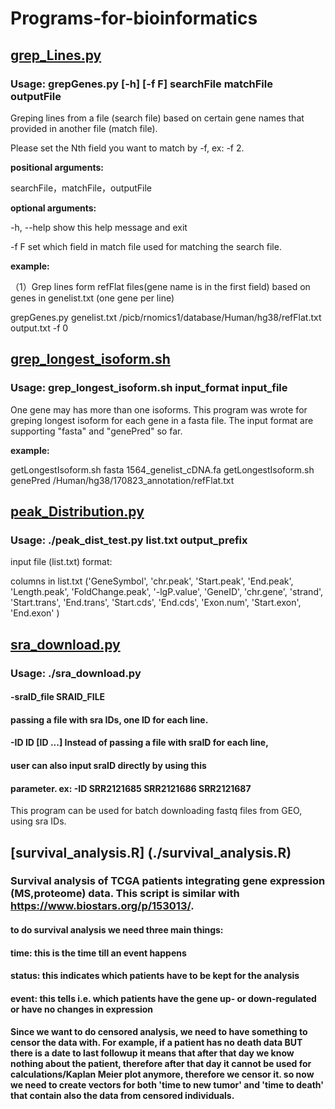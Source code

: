 # Programs-for-bioinformatics
## [grep_Lines.py](./grep_Lines.py) 
### Usage: grepGenes.py [-h] [-f F] searchFile matchFile outputFile

Greping lines from a file (search file) based on certain gene names that provided in another file (match file). 

Please set the Nth field you want to match by -f, ex: -f 2.

**positional arguments:**

  searchFile，matchFile，outputFile

**optional arguments:**

  -h, --help  show this help message and exit
  
  -f F        set which field in match file used for matching the search file.
  
**example:**
 
（1）Grep lines form refFlat files(gene name is in the first field) based on genes in genelist.txt (one gene per line)
 
 grepGenes.py genelist.txt /picb/rnomics1/database/Human/hg38/refFlat.txt output.txt -f 0
 
 ## [grep_longest_isoform.sh](./grep_longest_isoform.sh)
 ### Usage: grep_longest_isoform.sh input_format input_file
 
 One gene may has more than one isoforms. This program was wrote for greping longest isoform for each gene in a fasta file.
 The input format are supporting "fasta" and "genePred" so far.

**example:**

 getLongestIsoform.sh fasta 1564_genelist_cDNA.fa
 getLongestIsoform.sh genePred /Human/hg38/170823_annotation/refFlat.txt

 ## [peak_Distribution.py](./peak_Distribution.py)
 ### Usage: ./peak_dist_test.py list.txt output_prefix

 input file (list.txt) format: 
 
 columns in list.txt ('GeneSymbol', 'chr.peak', 'Start.peak', 'End.peak', 'Length.peak', 'FoldChange.peak', 
 '-lgP.value', 'GeneID', 'chr.gene', 'strand', 'Start.trans', 'End.trans', 'Start.cds', 'End.cds', 'Exon.num', 'Start.exon', 'End.exon' )
 
  ## [sra_download.py](./sra_download.py)
  ### Usage: ./sra_download.py 
  #### -sraID_file SRAID_FILE
  ####                       passing a file with sra IDs, one ID for each line.
  #### -ID ID [ID ...]       Instead of passing a file with sraID for each line,
  ####                       user can also input sraID directly by using this
  ####                       parameter. ex: -ID SRR2121685 SRR2121686 SRR2121687
  This program can be used for batch downloading fastq files from GEO, using sra IDs.
  
  ## [survival_analysis.R] (./survival_analysis.R)
  ### Survival analysis of TCGA patients integrating gene expression (MS,proteome) data. This script is similar with https://www.biostars.org/p/153013/.
  #### to do survival analysis we need three main things:
  #### time: this is the time till an event happens
  #### status: this indicates which patients have to be kept for the analysis
  #### event: this tells i.e. which patients have the gene up- or down-regulated or have no changes in expression
  #### Since we want to do censored analysis, we need to have something to censor the data with. For example, if a patient has no death data BUT there is a date to last followup it means that after that day we know nothing about the patient, therefore after that day it cannot be used for calculations/Kaplan Meier plot anymore, therefore we censor it. so now we need to create vectors for both 'time to new tumor' and 'time to death' that contain also the data from censored individuals.
  
  
  
